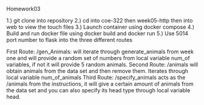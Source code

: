 Homework03

1.) git clone into repository
2.) cd into coe-322 then week05-http then into web to view the touch files
3.) Launch container using docker compose
4.) Build and run docker file using docker build and docker run
5.) Use 5014 port number to flask into the three different routes

First Route: /gen_Animals: will iterate through generate_animals from week one and will provide a random set of numbers from local variable num_of variables, if not it will provide 5 random animals.
Second Route: /animals will obtain animals from the data set and then remove them. Iterates through local variable num_of_animals
Third Route: /specify_animals acts as the /animals from the instructions, it will give a certain amount of animals from the data set and you can also specify its head type through local variable head.
